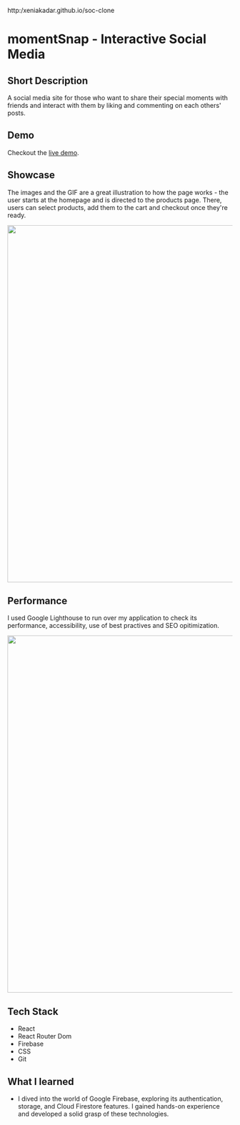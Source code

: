 http:/xeniakadar.github.io/soc-clone
<h1>momentSnap - Interactive Social Media</h1>

<h2>Short Description</h2>
A social media site for those who want to share their special moments with friends and interact with them by liking and commenting on each others' posts.

<h2>Demo</h2>
Checkout the <a href='https://xeniakadar.github.io/soc-clone/' target="_blank">live demo</a>.

<h2>Showcase</h2>

The images and the GIF are a great illustration to how the page works - the user starts at the homepage and is directed to the products page. There, users can select products, add them to the cart and checkout once they're ready.

<img src="./project-shopping-cart/src/screenshots/bottleaction.gif" width="800px">


<h2>Performance</h2>

I used Google Lighthouse to run over my application to check its performance, accessibility, use of best practives and SEO opitimization.

<img src="./project-shopping-cart/src/screenshots/Lighthouse.png" width="800px">

<h2>Tech Stack</h2>
<ul>
<li>React</li>
<li>React Router Dom</li>
<li>Firebase</li>
<li>CSS</li>
<li>Git</li>
</ul>

<h2>What I learned</h2>
<ul>
<li>I dived into the world of Google Firebase, exploring its authentication, storage, and Cloud Firestore features. I gained hands-on experience and developed a solid grasp of these technologies.</li>

</ul>
